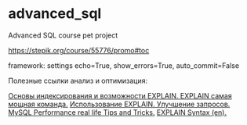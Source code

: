 # advanced_sql
Advanced SQL course pet project

https://stepik.org/course/55776/promo#toc

framework: settings echo=True, show_errors=True, auto_commit=False

Полезные ссылки анализ и оптимизация:

[Основы индексирования и возможности EXPLAIN. ](https://habr.com/ru/company/oleg-bunin/blog/309328/)
[EXPLAIN самая мощная команда.](https://habr.com/ru/post/31129/)
[Использование EXPLAIN. Улучшение запросов.](https://habr.com/ru/post/211022/)
[MySQL Performance real life Tips and Tricks.](https://habr.com/ru/post/38907/)
[EXPLAIN Syntax (en).](https://dev.mysql.com/doc/refman/8.0/en/explain.html)

